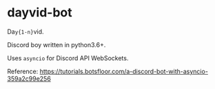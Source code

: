 # dayvid-bot
Da`y{1-n}`vid.

Discord boy written in python3.6+.

Uses `asyncio` for Discord API WebSockets.

Reference: https://tutorials.botsfloor.com/a-discord-bot-with-asyncio-359a2c99e256
